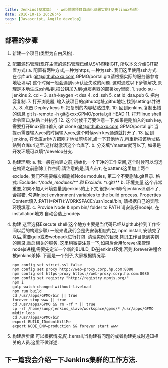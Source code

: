 ```yaml
---
title: Jenkins(基本篇)  - web前端项目自动化部署实例(基于linux系统)
date: 2016-10-16 20:26:45
tags: [Javascript, Angile develop]
---
```


## 部署的步骤

1. 新建一个项目(类型为自由风格).
2. 配置源码管理(现在主流的源码管理已经从SVN转到GIT, 所以本文介绍GIT配置方式)
  a. 配置有两种方式,一种为https, 一种为ssh. 我们这里使用ssh方式.
     在仓库url: git@github.xxx.com:GPMO/portal.git(请根据实际的服务器参考地址填写)
     这个时候一般会遇到ssh认证失败的问题. 这时通过以下步骤解决,原理是本地生成ssh私钥,把公钥加入到git服务器的部署key里面.
        1. sudo su - jenkins
        2. cd ~
        3. ssh-keygen -t dsa
        4. cd .ssh
        5. cat id_dsa.pub
        6. 把内容复制.
        7. 打开浏览器, 输入该项目的github地址,githu地址,找到settings并进入.
        8. 点击 Deploy keys
        9. 把复制的内容粘贴进来.
        10. 回到jenkins,复制出错的信息 git ls-remote -h git@xxx:GPMO/portal.git HEAD 
        11. 打开linux shell命令窗口,粘贴上并执行
        12. 这个时候千万要注意一下,如果是刚加入的ssh key, 需要打开linux窗口输入 git clone git@github.xxx.com:GPMO/portal.git
            当提示需要输入yes的时候输入yes,这个时候ssh key通道就打开了.
        13. 回到jenkins, 在仓库url地方把刚才地址剪切掉,点一下其他地方,再重新把该地址粘贴到仓库url这里.这样就激活这个仓库了.
  b. 分支填*/master就可以了, 如果是开发环境可以填*/develop分支.
3. 构建环境:
  a. 我一般在构建之前,初始化一个干净的工作空间,这个时候可以勾选在构建之前删除工作空间,请注意的是,请点击❓, 
    在pattens这里加上两个exclude, 我们不需要每次都删掉Node modules, 第二个不要删除.git目录.
    格式: Exclude: \**/node_modules/** 和 Exclude: \**/.git/**
  b. 环境变量,这个非常重要,如果不加入环境变量到jenkins的上下文,很多shell命令jenkins识别不了,会报错.
   勾选Inject environment variables to the build process.
   Properties Content填入:PATH=$PATH:$WORKSPACE:/usr/local/bin, 请根据自己的实际环境填写.
  c. Provide Node & npm bin/ folder to PATH
   请安装好nodejs, 在installation地方 自动会选上nodejs
4. 构建
    这里选择Execute shell(这个地方主要是当代码已经从github拉到工作空间以后的构建步骤)
    一般来说我们会是先安装相应的包, npm install, 安装完了以后,需要gulp或者webpack进行打包.
    清理实例的目录,拷贝工作目录到实例的目录,重启相关的服务.
    这里稍微要注意一下,如果后台用forever来管理nodejs进程,需要先定义一个新的BUILD_ID在jenkins环境,否则,forever进程会被jenkins杀掉.
    下面是一个列子,大家根据情况写.
    ```
    npm config set strict-ssl false
    npm config set proxy http://web-proxy.corp.hp.com:8080
    npm config set https-proxy https://web-proxy.corp.hp.com:8080
    npm config set registry "http://registry.npmjs.org/"
    npm i
    gulp watch-changed-without-liveload
    npm run build
    cd /usr/apps/GPMO/bin || true
    forever stop www || true
    cd /usr/apps/GPMO && rm -rf * || true
    cp -rf /home/sunp/jenkins_slave/workspace/gpmo/* /usr/apps/GPMO
    mkdir logs
    cd /usr/apps/GPMO/bin
    export BUILD_ID=dontKillMe
    export NODE_ENV=production && forever start www

    ```

5. 构建后步骤
    可以根据情况,配上email,当构建有问题的或者构建完成时通知相关的人员.这里不做详述.

## 下一篇我会介绍一下Jenkins集群的工作方法.

